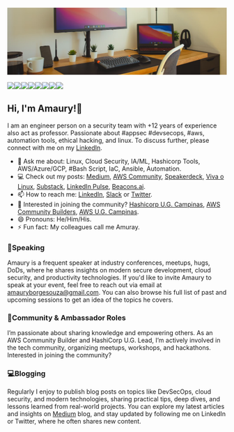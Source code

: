 ![git](https://github.com/amaurybsouza/amaurybsouza/blob/master/pix05.png)

<a href="https://amaurybsouza.github.io/portfolio/"><img src="https://img.shields.io/badge/website-000000?style=for-the-badge&logo=About.me&logoColor=white" /><a/><a 
href="https://twitter.com/amaurybsouza_"><img src="https://img.shields.io/badge/Twitter-1DA1F2?style=for-the-badge&logo=twitter&logoColor=white" /><a/><a
href="https://amaurybsouza.medium.com/"><img src="https://img.shields.io/badge/medium-%2312100E.svg?&style=for-the-badge&logo=medium&logoColor=white" /><a/><a
href="https://amauryborgessouza.substack.com/"><img src="https://img.shields.io/badge/Substack-%23006f5c.svg?style=for-the-badge&logo=substack&logoColor=FF6719" /><a/><a
href="https://www.linkedin.com/in/amaurybsouza/"><img src="https://img.shields.io/badge/LinkedIn-0077B5?style=for-the-badge&logo=linkedin&logoColor=white" /><a/><a
href="https://www.meetup.com/campinas-hashicorp-user-group/" target="_blank"><img src="https://img.shields.io/badge/Meetup-ED1C40?style=for-the-badge&logo=meetup&logoColor=white" /><a/><a                                                                                                                   
href="https://www.hashicorp.com/pt/ambassador/directory?q=amaury"><img src="https://img.shields.io/badge/HashiCorp-000000?style=for-the-badge&logo=HashiCorp&logoColor=white" href="https://amauryborgesouza@gmail.com"><img src="https://img.shields.io/badge/Gmail-D14836?style=for-the-badge&logo=gmail&logoColor=white" /><a/>

## Hi, I'm Amaury!👏  
I am an engineer person on a security team with +12 years of experience also act as professor. Passionate about #appsec #devsecops, #aws, automation tools, ethical hacking, and linux. To discuss further, please connect with me on my [LinkedIn](https://www.linkedin.com/in/amaurybsouza/).
- 💬 Ask me about: Linux, Cloud Security, IA/ML, Hashicorp Tools, AWS/Azure/GCP, #Bash Script, IaC, Ansible, Automation.
- 💻 Check out my posts: [Medium](https://amaurybsouza.medium.com/), [AWS Community](https://community.aws/@amaury), [Speakerdeck](https://speakerdeck.com/amaurybsouza), [Viva o Linux](https://vivaolinux.com.br/~amaurybsouza/scripts/), [Substack](https://amauryborgessouza.substack.com/), [LinkedIn Pulse](https://www.linkedin.com/pulse/ficando-ninja-com-aws-lambda-serverless-amaury-borges-souza-cl6uf/?trackingId=2UWXD%2FQRQpmacIWXaPE9Kw%3D%3D), [Beacons.ai](https://beacons.ai/amaurybsouza_).
- 📫 How to reach me: [LinkedIn](https://www.linkedin.com/in/amaurybsouza/), [Slack](https://slack.com/) or [Twitter](https://x.com/amaurybsouza_).
- 📆 Interested in joining the community? [Hashicorp U.G. Campinas](https://www.meetup.com/campinas-hashicorp-user-group/?eventOrigin=event_home_page), [AWS Community Builders](https://aws.amazon.com/developer/community/community-builders/), [AWS U.G. Campinas](https://www.meetup.com/pt-BR/awscampinas/).
- 😄 Pronouns: He/Him/His.
- ⚡ Fun fact: My colleagues call me Amuray.

### 🎤Speaking
Amaury is a frequent speaker at industry conferences, meetups, hugs, DoDs, where he shares insights on modern secure development, cloud security, and productivity technologies. If you'd like to invite Amaury to speak at your event, feel free to reach out via email at amauryborgesouza@gmail.com. You can also browse his full list of past and upcoming sessions to get an idea of the topics he covers. 

### 👥Community & Ambassador Roles
I’m passionate about sharing knowledge and empowering others. As an AWS Community Builder and HashiCorp U.G. Lead, I’m actively involved in the tech community, organizing meetups, workshops, and hackathons. Interested in joining the community?

### 💻Blogging
Regularly I enjoy to publish blog posts on topics like DevSecOps, cloud security, and modern technologies, sharing practical tips, deep dives, and lessons learned from real-world projects. You can explore my latest articles and insights on [Medium](https://amaurybsouza.medium.com/) blog, and stay updated by following me on LinkedIn or Twitter, where he often shares new content.
